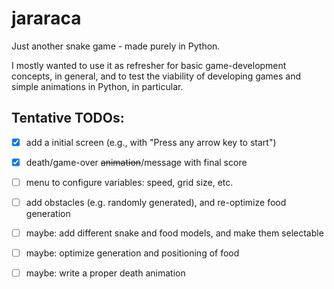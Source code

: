 # jararaca
Just another snake game - made purely in Python.

I mostly wanted to use it as refresher for basic game-development concepts, in general, and to test the viability of developing games and simple animations in Python, in particular.


## Tentative TODOs:
- [x] add a initial screen (e.g., with "Press any arrow key to start")
- [x] death/game-over ~~animation~~/message with final score
- [ ] menu to configure variables: speed, grid size, etc.
- [ ] add obstacles (e.g. randomly generated), and re-optimize food generation
- [ ] maybe: add different snake and food models, and make them selectable
- [ ] maybe: optimize generation and positioning of food
- [ ] maybe: write a proper death animation

